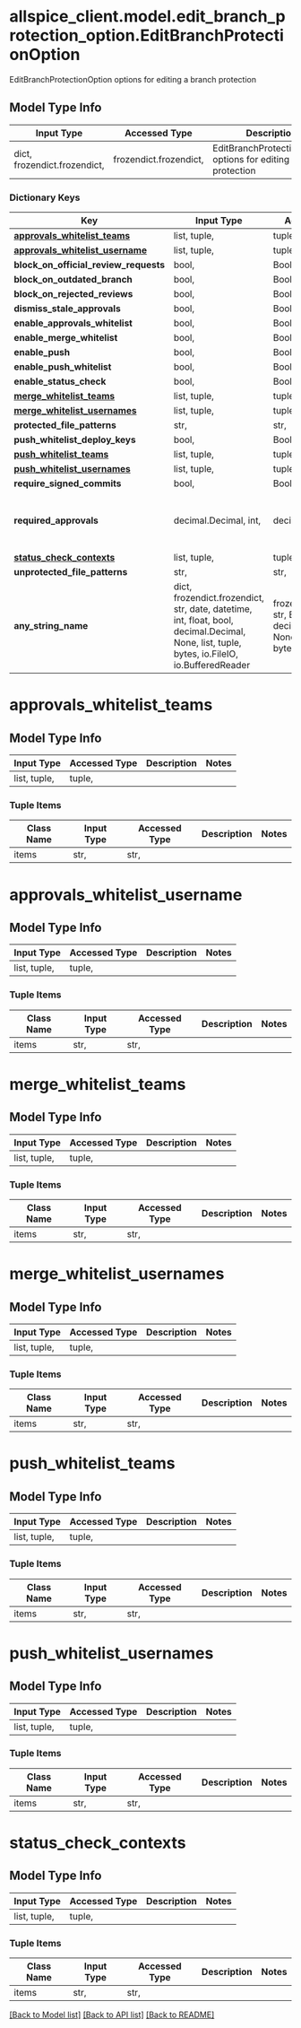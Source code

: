 # allspice_client.model.edit_branch_protection_option.EditBranchProtectionOption

EditBranchProtectionOption options for editing a branch protection

## Model Type Info
Input Type | Accessed Type | Description | Notes
------------ | ------------- | ------------- | -------------
dict, frozendict.frozendict,  | frozendict.frozendict,  | EditBranchProtectionOption options for editing a branch protection | 

### Dictionary Keys
Key | Input Type | Accessed Type | Description | Notes
------------ | ------------- | ------------- | ------------- | -------------
**[approvals_whitelist_teams](#approvals_whitelist_teams)** | list, tuple,  | tuple,  |  | [optional] 
**[approvals_whitelist_username](#approvals_whitelist_username)** | list, tuple,  | tuple,  |  | [optional] 
**block_on_official_review_requests** | bool,  | BoolClass,  |  | [optional] 
**block_on_outdated_branch** | bool,  | BoolClass,  |  | [optional] 
**block_on_rejected_reviews** | bool,  | BoolClass,  |  | [optional] 
**dismiss_stale_approvals** | bool,  | BoolClass,  |  | [optional] 
**enable_approvals_whitelist** | bool,  | BoolClass,  |  | [optional] 
**enable_merge_whitelist** | bool,  | BoolClass,  |  | [optional] 
**enable_push** | bool,  | BoolClass,  |  | [optional] 
**enable_push_whitelist** | bool,  | BoolClass,  |  | [optional] 
**enable_status_check** | bool,  | BoolClass,  |  | [optional] 
**[merge_whitelist_teams](#merge_whitelist_teams)** | list, tuple,  | tuple,  |  | [optional] 
**[merge_whitelist_usernames](#merge_whitelist_usernames)** | list, tuple,  | tuple,  |  | [optional] 
**protected_file_patterns** | str,  | str,  |  | [optional] 
**push_whitelist_deploy_keys** | bool,  | BoolClass,  |  | [optional] 
**[push_whitelist_teams](#push_whitelist_teams)** | list, tuple,  | tuple,  |  | [optional] 
**[push_whitelist_usernames](#push_whitelist_usernames)** | list, tuple,  | tuple,  |  | [optional] 
**require_signed_commits** | bool,  | BoolClass,  |  | [optional] 
**required_approvals** | decimal.Decimal, int,  | decimal.Decimal,  |  | [optional] value must be a 64 bit integer
**[status_check_contexts](#status_check_contexts)** | list, tuple,  | tuple,  |  | [optional] 
**unprotected_file_patterns** | str,  | str,  |  | [optional] 
**any_string_name** | dict, frozendict.frozendict, str, date, datetime, int, float, bool, decimal.Decimal, None, list, tuple, bytes, io.FileIO, io.BufferedReader | frozendict.frozendict, str, BoolClass, decimal.Decimal, NoneClass, tuple, bytes, FileIO | any string name can be used but the value must be the correct type | [optional]

# approvals_whitelist_teams

## Model Type Info
Input Type | Accessed Type | Description | Notes
------------ | ------------- | ------------- | -------------
list, tuple,  | tuple,  |  | 

### Tuple Items
Class Name | Input Type | Accessed Type | Description | Notes
------------- | ------------- | ------------- | ------------- | -------------
items | str,  | str,  |  | 

# approvals_whitelist_username

## Model Type Info
Input Type | Accessed Type | Description | Notes
------------ | ------------- | ------------- | -------------
list, tuple,  | tuple,  |  | 

### Tuple Items
Class Name | Input Type | Accessed Type | Description | Notes
------------- | ------------- | ------------- | ------------- | -------------
items | str,  | str,  |  | 

# merge_whitelist_teams

## Model Type Info
Input Type | Accessed Type | Description | Notes
------------ | ------------- | ------------- | -------------
list, tuple,  | tuple,  |  | 

### Tuple Items
Class Name | Input Type | Accessed Type | Description | Notes
------------- | ------------- | ------------- | ------------- | -------------
items | str,  | str,  |  | 

# merge_whitelist_usernames

## Model Type Info
Input Type | Accessed Type | Description | Notes
------------ | ------------- | ------------- | -------------
list, tuple,  | tuple,  |  | 

### Tuple Items
Class Name | Input Type | Accessed Type | Description | Notes
------------- | ------------- | ------------- | ------------- | -------------
items | str,  | str,  |  | 

# push_whitelist_teams

## Model Type Info
Input Type | Accessed Type | Description | Notes
------------ | ------------- | ------------- | -------------
list, tuple,  | tuple,  |  | 

### Tuple Items
Class Name | Input Type | Accessed Type | Description | Notes
------------- | ------------- | ------------- | ------------- | -------------
items | str,  | str,  |  | 

# push_whitelist_usernames

## Model Type Info
Input Type | Accessed Type | Description | Notes
------------ | ------------- | ------------- | -------------
list, tuple,  | tuple,  |  | 

### Tuple Items
Class Name | Input Type | Accessed Type | Description | Notes
------------- | ------------- | ------------- | ------------- | -------------
items | str,  | str,  |  | 

# status_check_contexts

## Model Type Info
Input Type | Accessed Type | Description | Notes
------------ | ------------- | ------------- | -------------
list, tuple,  | tuple,  |  | 

### Tuple Items
Class Name | Input Type | Accessed Type | Description | Notes
------------- | ------------- | ------------- | ------------- | -------------
items | str,  | str,  |  | 

[[Back to Model list]](../../README.md#documentation-for-models) [[Back to API list]](../../README.md#documentation-for-api-endpoints) [[Back to README]](../../README.md)

